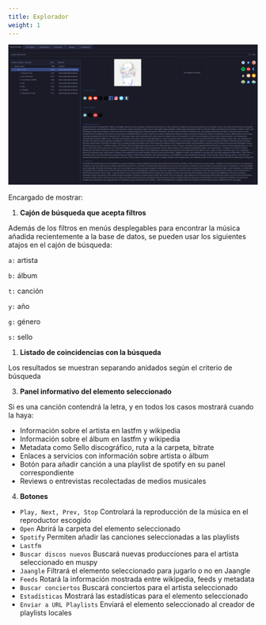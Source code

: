 ```yaml
---
title: Explorador
weight: 1
---
```


![Pasted image 20250509150417.png](Pasted-image-20250509150417.png)

Encargado de mostrar:

1. **Cajón de búsqueda que acepta filtros**

Además de los filtros en menús desplegables para encontrar la música añadida recientemente a la base de datos, se pueden usar los siguientes atajos en el cajón de búsqueda:

`a:` artista

`b:` álbum

`t:` canción

`y:` año

`g:` género

`s:` sello

1. **Listado de coincidencias con la búsqueda**
   
Los resultados se muestran separando anidados según el criterio de búsqueda

3. **Panel informativo del elemento seleccionado**

Si es una canción contendrá la letra, y en todos los casos mostrará cuando la haya:
- Información sobre el artista en lastfm y wikipedia
- Información sobre el álbum en lastfm y wikipedia
- Metadata como Sello discográfico, ruta a la carpeta, bitrate
- Enlaces a servicios con información sobre artista o álbum
- Botón para añadir canción a una playlist de spotify en su panel correspondiente
- Reviews o entrevistas recolectadas de medios musicales

4. **Botones**

- `Play, Next, Prev, Stop` Controlará la reproducción de la música en el reproductor escogido
- `Open` Abrirá la carpeta del elemento seleccionado
- `Spotify` Permiten añadir las canciones seleccionadas a las playlists
- `Lastfm`
- `Buscar discos nuevos` Buscará nuevas producciones para el artista seleccionado en muspy
- `Jaangle` Filtrará el elemento seleccionado para jugarlo o no en Jaangle
- `Feeds` Rotará la información mostrada entre wikipedia, feeds y metadata
- `Buscar conciertos` Buscará conciertos para el artista seleccionado
- `Estadísticas` Mostrará las estadísticas para el elemento seleccionado
- `Enviar a URL Playlists` Enviará el elemento seleccionado al creador de playlists locales

